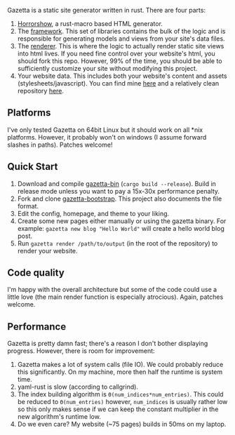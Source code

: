 Gazetta is a static site generator written in rust. There are four parts:

1. [Horrorshow][horrorshow], a rust-macro based HTML generator.
2. The [framework][framework]. This set of libraries contains the bulk of the
   logic and is responsible for generating models and views from your site's
   data files.
3. The [renderer][bin]. This is where the logic to actually render static site
   views into html lives. If you need fine control over your website's html, you
   should fork this repo. However, 99% of the time, you should be able to
   sufficiently customize your site without modifying this project.
4. Your website data. This includes both your website's content and assets
   (stylesheets/javascript). You can find mine [here][data] and a relatively
   clean repository [here][bootstrap].

## Platforms

I've only tested Gazetta on 64bit Linux but it should work on all *nix
platforms. However, it probably won't on windows (I assume forward slashes in
paths). Patches welcome!

## Quick Start

1. Download and compile [gazetta-bin][bin] (`cargo build --release`). Build in
   release mode unless you want to pay a 15x-30x performance penalty.
2. Fork and clone [gazetta-bootstrap][bootstrap]. This project also documents
   the file format.
3. Edit the config, homepage, and theme to your liking.
4. Create some new pages either manually or using the gazetta binary. For
   example: `gazetta new blog "Hello World"` will create a hello world blog
   post.
5. Run `gazetta render /path/to/output` (in the root of the repository) to
   render your website.

## Code quality

I'm happy with the overall architecture but some of the code could use a little
love (the main render function is especially atrocious). Again, patches welcome.

## Performance

Gazetta is pretty damn fast; there's a reason I don't bother displaying
progress. However, there is room for improvement:

1. Gazetta makes a lot of system calls (file IO). We could probably reduce this
   significantly. On my machine, more then half the runtime is system time.
2. yaml-rust is slow (according to callgrind).
3. The index building algorithm is `Θ(num_indices*num_entries)`. This could be
   reduced to `Θ(num_entries)` however, `num_indices` is usually rather low so
   this only makes sense if we can keep the constant multiplier in the new
   algorithm's runtime low.
4. Do we even care? My website (~75 pages) builds in 50ms on my laptop.


[framework]: https://github.com/Stebalien/gazetta
[bin]: https://github.com/Stebalien/gazetta
[data]: https://github.com/Stebalien/www
[horrorshow]: https://github.com/Stebalien/horrorshow-rs
[bootstrap]: https://github.com/Stebalien/gazetta-bootstrap
